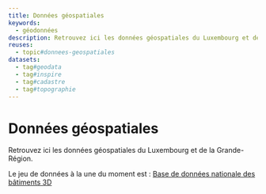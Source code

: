 ```yaml
---
title: Données géospatiales
keywords:
  - géodonnées
description: Retrouvez ici les données géospatiales du Luxembourg et de la Grande-Région
reuses:
  - topic#donnees-geospatiales
datasets:
  - tag#geodata
  - tag#inspire
  - tag#cadastre
  - tag#topographie
---
```

# Données géospatiales

Retrouvez ici les données géospatiales du Luxembourg et de la Grande-Région. 

Le jeu de données à la une du moment est : [Base de données nationale des bâtiments 3D](https://data.public.lu/fr/datasets/base-de-donnees-nationale-des-batiments-3d/)
